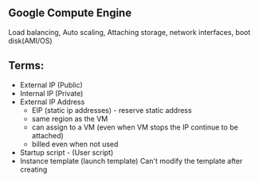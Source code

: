 
## Google Compute Engine

Load balancing, Auto scaling, Attaching storage, network interfaces, boot disk(AMI/OS)

## Terms:
- External IP (Public)
- Internal IP (Private)
- External IP Address  
    - EIP (static ip addresses) - reserve static address 
    - same region as the VM
    - can assign to a VM (even when VM stops the IP continue to be attached)
    - billed even when not used
- Startup script - (User script)
- Instance template (launch template)
    Can't modify the template after creating


